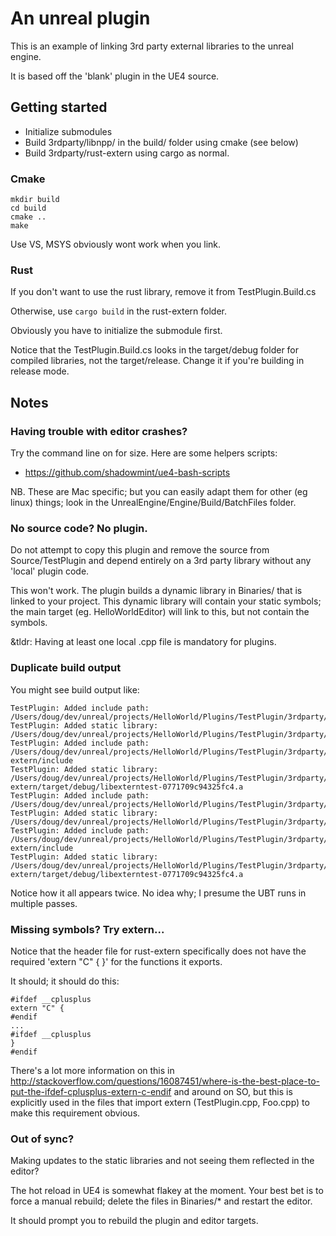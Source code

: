 # An unreal plugin

This is an example of linking 3rd party external libraries to the unreal engine.

It is based off the 'blank' plugin in the UE4 source.

## Getting started

- Initialize submodules
- Build 3rdparty/libnpp/ in the build/ folder using cmake (see below)
- Build 3rdparty/rust-extern using cargo as normal.

### Cmake

    mkdir build
    cd build
    cmake ..
    make

Use VS, MSYS obviously wont work when you link.

### Rust

If you don't want to use the rust library, remove it from TestPlugin.Build.cs

Otherwise, use `cargo build` in the rust-extern folder.

Obviously you have to initialize the submodule first.

Notice that the TestPlugin.Build.cs looks in the target/debug folder for
compiled libraries, not the target/release. Change it if you're building in
release mode.

## Notes

### Having trouble with editor crashes?

Try the command line on for size. Here are some helpers scripts:

- https://github.com/shadowmint/ue4-bash-scripts

NB. These are Mac specific; but you can easily adapt them for other
(eg linux) things; look in the UnrealEngine/Engine/Build/BatchFiles
folder.

### No source code? No plugin.

Do not attempt to copy this plugin and remove the source from Source/TestPlugin
and depend entirely on a 3rd party library without any 'local' plugin code.

This won't work. The plugin builds a dynamic library in Binaries/ that is
linked to your project. This dynamic library will contain your static symbols;
the main target (eg. HelloWorldEditor) will link to this, but not contain the
symbols.

&tldr: Having at least one local .cpp file is mandatory for plugins.

### Duplicate build output

You might see build output like:

    TestPlugin: Added include path: /Users/doug/dev/unreal/projects/HelloWorld/Plugins/TestPlugin/3rdparty/libnpp/src
    TestPlugin: Added static library: /Users/doug/dev/unreal/projects/HelloWorld/Plugins/TestPlugin/3rdparty/libnpp/build/libnpp.a
    TestPlugin: Added include path: /Users/doug/dev/unreal/projects/HelloWorld/Plugins/TestPlugin/3rdparty/rust-extern/include
    TestPlugin: Added static library: /Users/doug/dev/unreal/projects/HelloWorld/Plugins/TestPlugin/3rdparty/rust-extern/target/debug/libexterntest-0771709c94325fc4.a
    TestPlugin: Added include path: /Users/doug/dev/unreal/projects/HelloWorld/Plugins/TestPlugin/3rdparty/libnpp/src
    TestPlugin: Added static library: /Users/doug/dev/unreal/projects/HelloWorld/Plugins/TestPlugin/3rdparty/libnpp/build/libnpp.a
    TestPlugin: Added include path: /Users/doug/dev/unreal/projects/HelloWorld/Plugins/TestPlugin/3rdparty/rust-extern/include
    TestPlugin: Added static library: /Users/doug/dev/unreal/projects/HelloWorld/Plugins/TestPlugin/3rdparty/rust-extern/target/debug/libexterntest-0771709c94325fc4.a

Notice how it all appears twice. No idea why; I presume the UBT runs in multiple passes.

### Missing symbols? Try extern...

Notice that the header file for rust-extern specifically does not have the required
'extern "C" { }' for the functions it exports.

It should; it should do this:

    #ifdef __cplusplus
    extern "C" {
    #endif
    ...
    #ifdef __cplusplus
    }
    #endif

There's a lot more information on this in http://stackoverflow.com/questions/16087451/where-is-the-best-place-to-put-the-ifdef-cplusplus-extern-c-endif
and around on SO, but this is explicitly used in the files that import extern (TestPlugin.cpp, Foo.cpp)
to make this requirement obvious.

### Out of sync?

Making updates to the static libraries and not seeing them reflected in the editor?

The hot reload in UE4 is somewhat flakey at the moment. Your best bet is to force a manual
rebuild; delete the files in Binaries/* and restart the editor.

It should prompt you to rebuild the plugin and editor targets.
